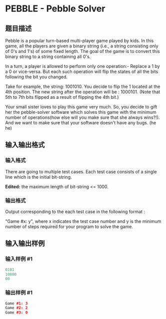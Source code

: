 # PEBBLE - Pebble Solver

## 题目描述

Pebble is a popular turn-based multi-player game played by kids. In this game, all the players are given a binary string (i.e., a string consisting only of 0's and 1's) of some fixed length. The goal of the game is to convert this binary string to a string containing all 0's.

In a turn, a player is allowed to perform only one operation:- Replace a 1 by a 0 or vice-versa. But each such operation will flip the states of all the bits following the bit you changed.

Take for example, the string: 1001010. You decide to flip the 1 located at the 4th position. The new string after the operation will be : 1000101. (Note that 5th to 7th bits flipped as a result of flipping the 4th bit.)

Your small sister loves to play this game very much. So, you decide to gift her the pebble-solver software which solves this game with the minimum number of operations(how else will you make sure that she always wins?!). And we want to make sure that your software doesn't have any bugs. (he he)

## 输入输出格式

### 输入格式

There are going to multiple test cases. Each test case consists of a single line which is the initial bit-string.

**Edited:** the maximum length of bit-string <= 1000.

### 输出格式

Output corresponding to the each test case in the following format :

"Game #x: y", where x indicates the test case number and y is the minimum number of steps required for your program to solve the game.

## 输入输出样例

### 输入样例 #1

```cpp
0101
10000
00
```


### 输出样例 #1

```cpp
Game #1: 3
Game #2: 2
Game #3: 0
```


